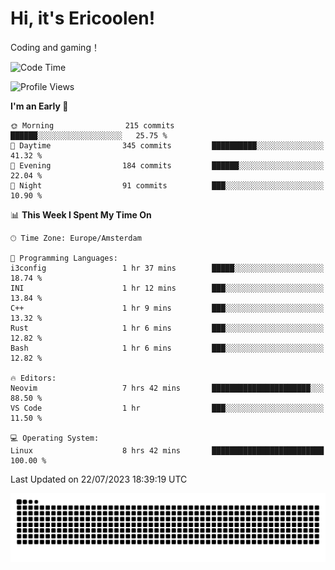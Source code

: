 # Hi, it's Ericoolen!
Coding and gaming！

<!--START_SECTION:waka-->
![Code Time](http://img.shields.io/badge/Code%20Time-905%20hrs%2014%20mins-blue)

![Profile Views](http://img.shields.io/badge/Profile%20Views-0-blue)

**I'm an Early 🐤** 

```text
🌞 Morning                215 commits         ██████░░░░░░░░░░░░░░░░░░░   25.75 % 
🌆 Daytime                345 commits         ██████████░░░░░░░░░░░░░░░   41.32 % 
🌃 Evening                184 commits         ██████░░░░░░░░░░░░░░░░░░░   22.04 % 
🌙 Night                  91 commits          ███░░░░░░░░░░░░░░░░░░░░░░   10.90 % 
```


📊 **This Week I Spent My Time On** 

```text
🕑︎ Time Zone: Europe/Amsterdam

💬 Programming Languages: 
i3config                 1 hr 37 mins        █████░░░░░░░░░░░░░░░░░░░░   18.74 % 
INI                      1 hr 12 mins        ███░░░░░░░░░░░░░░░░░░░░░░   13.84 % 
C++                      1 hr 9 mins         ███░░░░░░░░░░░░░░░░░░░░░░   13.32 % 
Rust                     1 hr 6 mins         ███░░░░░░░░░░░░░░░░░░░░░░   12.82 % 
Bash                     1 hr 6 mins         ███░░░░░░░░░░░░░░░░░░░░░░   12.82 % 

🔥 Editors: 
Neovim                   7 hrs 42 mins       ██████████████████████░░░   88.50 % 
VS Code                  1 hr                ███░░░░░░░░░░░░░░░░░░░░░░   11.50 % 

💻 Operating System: 
Linux                    8 hrs 42 mins       █████████████████████████   100.00 % 
```


 Last Updated on 22/07/2023 18:39:19 UTC
<!--END_SECTION:waka-->

<picture>
  <source media="(prefers-color-scheme: dark)" srcset="https://raw.githubusercontent.com/Eric-Song-Nop/Eric-Song-Nop/output/github-contribution-grid-snake-dark.svg">
  <source media="(prefers-color-scheme: light)" srcset="https://raw.githubusercontent.com/Eric-Song-Nop/Eric-Song-Nop/output/github-contribution-grid-snake.svg">
  <img alt="github contribution grid snake animation" src="https://raw.githubusercontent.com/Eric-Song-Nop/Eric-Song-Nop/output/github-contribution-grid-snake.svg">
</picture>
